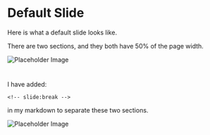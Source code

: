 # Default Slide

Here is what a default slide looks like.

There are two sections, and they both have 50% of the page width.

![Placeholder Image](https://picsum.photos/300/400)

<!-- slide:break -->

#

I have added:

```
<!-- slide:break -->
```

in my markdown to separate these two sections.

![Placeholder Image](https://picsum.photos/300/350)
